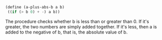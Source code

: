 ```scm
(define (a-plus-abs-b a b)
 ((if (> b 0) + -) a b))
```

The procedure checks whether b is less than or greater than 0. If it's greater, the two numbers are simply added together. If it's less, then a is added to the negative of b, that is, the absolute value of b.